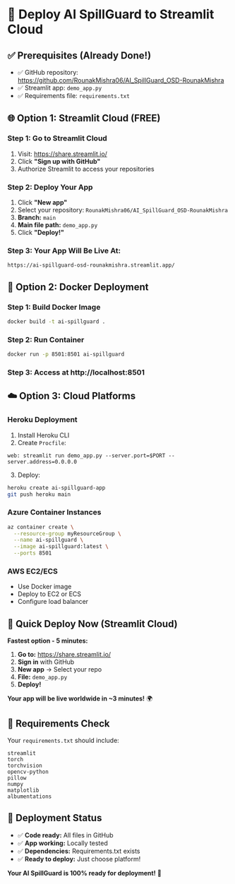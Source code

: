 # 🚀 Deploy AI SpillGuard to Streamlit Cloud

## ✅ Prerequisites (Already Done!)
- ✅ GitHub repository: https://github.com/RounakMishra06/AI_SpillGuard_OSD-RounakMishra
- ✅ Streamlit app: `demo_app.py`
- ✅ Requirements file: `requirements.txt`

## 🌐 **Option 1: Streamlit Cloud (FREE)**

### Step 1: Go to Streamlit Cloud
1. Visit: https://share.streamlit.io/
2. Click **"Sign up with GitHub"**
3. Authorize Streamlit to access your repositories

### Step 2: Deploy Your App
1. Click **"New app"**
2. Select your repository: `RounakMishra06/AI_SpillGuard_OSD-RounakMishra`
3. **Branch:** `main`
4. **Main file path:** `demo_app.py`
5. Click **"Deploy!"**

### Step 3: Your App Will Be Live At:
```
https://ai-spillguard-osd-rounakmishra.streamlit.app/
```

## 🐳 **Option 2: Docker Deployment**

### Step 1: Build Docker Image
```bash
docker build -t ai-spillguard .
```

### Step 2: Run Container
```bash
docker run -p 8501:8501 ai-spillguard
```

### Step 3: Access at http://localhost:8501

## ☁️ **Option 3: Cloud Platforms**

### **Heroku Deployment**
1. Install Heroku CLI
2. Create `Procfile`:
```
web: streamlit run demo_app.py --server.port=$PORT --server.address=0.0.0.0
```
3. Deploy:
```bash
heroku create ai-spillguard-app
git push heroku main
```

### **Azure Container Instances**
```bash
az container create \
  --resource-group myResourceGroup \
  --name ai-spillguard \
  --image ai-spillguard:latest \
  --ports 8501
```

### **AWS EC2/ECS**
- Use Docker image
- Deploy to EC2 or ECS
- Configure load balancer

## 🔧 **Quick Deploy Now (Streamlit Cloud)**

**Fastest option - 5 minutes:**

1. **Go to:** https://share.streamlit.io/
2. **Sign in** with GitHub
3. **New app** → Select your repo
4. **File:** `demo_app.py`
5. **Deploy!**

**Your app will be live worldwide in ~3 minutes!** 🌍

## 📝 **Requirements Check**
Your `requirements.txt` should include:
```
streamlit
torch
torchvision
opencv-python
pillow
numpy
matplotlib
albumentations
```

## 🎯 **Deployment Status**
- ✅ **Code ready:** All files in GitHub
- ✅ **App working:** Locally tested
- ✅ **Dependencies:** Requirements.txt exists
- ✅ **Ready to deploy:** Just choose platform!

**Your AI SpillGuard is 100% ready for deployment!** 🚀